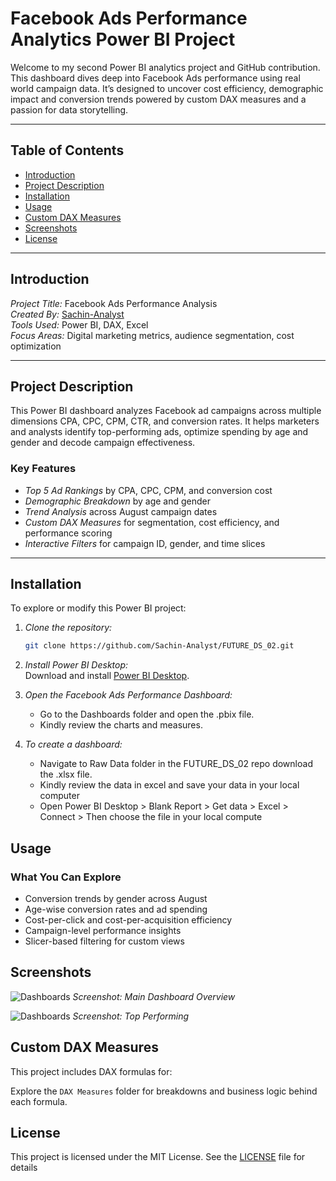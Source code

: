 # Facebook Ads Performance Analytics Power BI Project

Welcome to my second Power BI analytics project and GitHub contribution. This dashboard dives deep into Facebook Ads performance using real world campaign data. It’s designed to uncover cost efficiency, demographic impact and conversion trends powered by custom DAX measures and a passion for data storytelling.

---

## Table of Contents

- [Introduction](#introduction)  
- [Project Description](#project-description)  
- [Installation](#installation)  
- [Usage](#usage)  
- [Custom DAX Measures](#custom-dax-measures)  
- [Screenshots](#screenshots)  
- [License](#license)

---

## Introduction

*Project Title:* Facebook Ads Performance Analysis  
*Created By:* [Sachin-Analyst](https://github.com/Sachin-Analyst)  
*Tools Used:* Power BI, DAX, Excel  
*Focus Areas:* Digital marketing metrics, audience segmentation, cost optimization

---

## Project Description

This Power BI dashboard analyzes Facebook ad campaigns across multiple dimensions CPA, CPC, CPM, CTR, and conversion rates. It helps marketers and analysts identify top-performing ads, optimize spending by age and gender and decode campaign effectiveness.

### Key Features

- *Top 5 Ad Rankings* by CPA, CPC, CPM, and conversion cost  
- *Demographic Breakdown* by age and gender  
- *Trend Analysis* across August campaign dates  
- *Custom DAX Measures* for segmentation, cost efficiency, and performance scoring  
- *Interactive Filters* for campaign ID, gender, and time slices

---

## Installation

To explore or modify this Power BI project:

1. *Clone the repository:*
   ```bash
   git clone https://github.com/Sachin-Analyst/FUTURE_DS_02.git

2. *Install Power BI Desktop:*  
   Download and install [Power BI Desktop](https://powerbi.microsoft.com/desktop/).

3. *Open the Facebook Ads Performance Dashboard:*
   - Go to the Dashboards folder and open the .pbix file.
   - Kindly review the charts and measures.
    
4. *To create a dashboard:*
   - Navigate to Raw Data folder in the FUTURE_DS_02 repo download the .xlsx file.
   - Kindly review the data in excel and save your data in your local computer
   - Open Power BI Desktop > Blank Report > Get data > Excel > Connect > Then choose the file in your local compute
  
## Usage
### What You Can Explore
- Conversion trends by gender across August
- Age-wise conversion rates and ad spending
- Cost-per-click and cost-per-acquisition efficiency
- Campaign-level performance insights
- Slicer-based filtering for custom views


## Screenshots
![Dashboards](Dashboards/Screenshot%20of%20Facebook%20Ad%20Performance%20-%20Overview.png)
*Screenshot: Main Dashboard Overview*

![Dashboards](Dashboards/Screenshot%20of%20Facebook%20Ad%20Performance%20-%20Top%20Performing.png)
*Screenshot: Top Performing*

## Custom DAX Measures
This project includes DAX formulas for:

Explore the `DAX Measures` folder for breakdowns and business logic behind each formula.


## License
This project is licensed under the MIT License. See the [LICENSE](LICENSE) file for details
